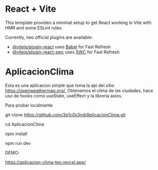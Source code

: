 # React + Vite

This template provides a minimal setup to get React working in Vite with HMR and some ESLint rules.

Currently, two official plugins are available:

- [@vitejs/plugin-react](https://github.com/vitejs/vite-plugin-react/blob/main/packages/plugin-react/README.md) uses [Babel](https://babeljs.io/) for Fast Refresh
- [@vitejs/plugin-react-swc](https://github.com/vitejs/vite-plugin-react-swc) uses [SWC](https://swc.rs/) for Fast Refresh
# AplicacionClima



Esta es una aplicacion simple que toma la api del sitio https://openweathermap.org/, Obtenemos el clima de las ciudades, hace uso de hooks como useState, useEffect y la libreria axios.

Para probar localmente 


git clone https://github.com/3p1c0s3nd/AplicacionClima.git

cd AplicacionClima

npm install

npm run dev


DEMO:

https://aplicacion-clima-ten.vercel.app/

